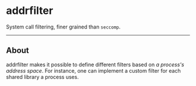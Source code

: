 # addrfilter

System call filtering, finer grained than `seccomp`.

---
## About
addrfilter makes it possible to define different filters based on _a process's address space_.
For instance, one can implement a custom filter for each shared library a process uses.

